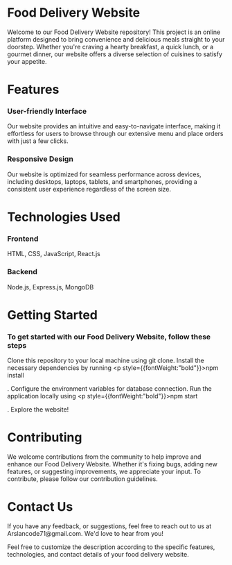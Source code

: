 <h1>Food Delivery Website</h1>
Welcome to our Food Delivery Website repository! This project is an online platform designed to bring convenience and delicious meals straight to your doorstep. Whether you're craving a hearty breakfast, a quick lunch, or a gourmet dinner, our website offers a diverse selection of cuisines to satisfy your appetite.

<h1>Features</h1>
<h3>User-friendly Interface</h3> Our website provides an intuitive and easy-to-navigate interface, making it effortless for users to browse through our extensive menu and place orders with just a few clicks.
<h3>Responsive Design</h3> Our website is optimized for seamless performance across devices, including desktops, laptops, tablets, and smartphones, providing a consistent user experience regardless of the screen size.
<h1>Technologies Used</h1>
<h3>Frontend</h3> HTML, CSS, JavaScript, React.js
<h3>Backend</h3> Node.js, Express.js, MongoDB
<h1>Getting Started</h1>
<h3>To get started with our Food Delivery Website, follow these steps</h3>

Clone this repository to your local machine using git clone.
Install the necessary dependencies by running <p style={{fontWeight:"bold"}}>npm install</p>.
Configure the environment variables for  database connection.
Run the application locally using <p style={{fontWeight:"bold"}}>npm start</p>.
Explore the website!
<h1>Contributing</h1>
We welcome contributions from the community to help improve and enhance our Food Delivery Website. Whether it's fixing bugs, adding new features, or suggesting improvements, we appreciate your input. To contribute, please follow our contribution guidelines.

<h1>Contact Us</h1>
If you have any  feedback, or suggestions, feel free to reach out to us at Arslancode71@gmail.com. We'd love to hear from you!

Feel free to customize the description according to the specific features, technologies, and contact details of your food delivery website.
